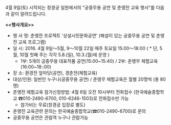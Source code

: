 4월 9일(토) 시작되는 창경궁 일원에서의 "궁중무용 공연 및 춘앵전 교육 행사"를 다음과 같이 알려드립니다.

**<<행사개요>>**
- 행 사 명: 춘앵전 프로젝트 '상설시민문화공연'
  (해설이 있는 궁중무용 공연 및 춘앵전 교육 프로그램)
- 일 시: 2016. 4월 9일～5월, 9～10월 22일 매주 토요일 15:00～18:00
  ( * 단, 5월, 10월 첫째 주는 각각 5.8.(일), 10.3.(월)에 운영 )
  - 1부: 5개의 궁중무용 대표작품 공연(15:00~15:40) / 2부: 춘앵무 체험교육 (16:00~18::00)
- 장 소: 환경전 앞마당(공연), 경춘전(체험교육)
- 대상/인원: 일반인 누구나(궁중무용 공연) / 춘앵무 체험교육은 월별 20명씩 (총 80명)
- 춘앵전 체험교육 참가신청방법: 4월 6일 오전 10시부터 전화접수
  (한국예술종합학교 ☎010-2490-6700, 010-6246-1503)로 전화접수만 가능
  - 참가비는 무료(창경궁 입장료 별도)
- 춘앵전 교육관련 문의는 한국예술종합학교(☎010-2490-6700)로 문의
- 궁중무용 공연은 관람객 누구나 관람가능